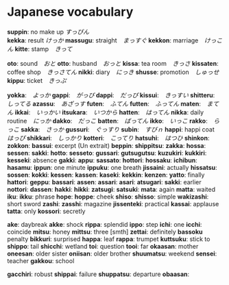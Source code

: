 # Japanese vocabulary

**suppin**: no make up *すっぴん* <br/>
**kekka**: result *けっか*
**massugu**: straight　*まっすぐ*
**kekkon**: marriage　*けっこん*
**kitte**: stamp　*きって*

**oto**: sound　*おと*
**otto**: husband　*おっと*
**kissa**: tea room　*きっさ*
**kissaten**: coffee shop　*きっさてん*
**nikki**: diary　*にっき*
**shusse**: promotion　*しゅっせ*
**kippu**: ticket　*きっぷ*

**yokka**:　*よっか*
**gappi**:　*がっぴ*
**dappi**:　*だっぴ*
**kissui**:　*きっすい*
**shitteru**:　*しってる*
**azassu**:　*あざっす*
**futen**:　*ふてん*
**futten**:　*ふってん*
**maten**:　*まてん*
**ikkai**:　*いっかい*
**itsukara**:　*いつから*
**hatten**:　*はってん*
**nikka**: daily routine　*にっか*
**dakko**:　*だっこ*
**batten**:　*ばってん*
**ikko**:　*いっこ*
**rakko**:　*らっこ*
**sakka**:　*さっか*
**gussuri**:　*ぐっすり*
**subin**:　*すびｎ*
**happi**: happi coat　*はっぴ*
**shikkari**:　*しっかり*
**kotteri**:　*こってり*
**hatsuhi**:　*はつひ*
**shinkon**:　
**zokkon**:
**bassui**: excerpt (Un extrait)
**beppin**:
**shippitsu**:
**zakka**:
**hossa**:
**sessen**:
**sakki**:
**hotto**:
**sesseto**:
**gussari**:
**gutsugutsu**:
**kuzukiri**:
**kukkiri**:
**kesseki**: absence
**gakki**:
**appu**:
**sassato**:
**hottori**:
**hossaku**:
**ichibun**:
**hasamu**:
**ippun**: one minute
**ippuku**: one breath
**jissaini**: actually
**hissatsu**:
**sossen**:
**kokki**:
**kessen**:
**kassen**:
**kaseki**:
**kekkin**:
**kenzen**:
**yatto**: finally
**hattori**:
**geppu**:
**bassari**:
**assen**:
**assari**:
**asari**:
**atsugari**:
**sakki**: earlier
**nottori**:
**dassen**:
**hakki**:
**hikki**:
**zatsugi**:
**satsuki**:
**mata**: again
**matta**: waited
**iku**:
**ikku**: phrase
**hope**:
**hoppe**: cheek
**shiso**:
**shisso**: simple
**wakizashi**: short sword
**zashi**:
**zasshi**: magazine
**jissenteki**: practical
**kassai**: applause
**tatta**: only
**kossori**: secretly

**ake**: daybreak
**akke**: shock
**rippa**: splendid
**ippo**: step
**ichi**: one
**icchi**: coincide
**mitsu**: honey
**mittsu**: three [smth]
**zettai**: definitely
**bassoku** penalty
**bikkuri**: surprised
**happa**: leaf
**rappa**: trumpet
**kuttsuku**: stick to
**shippo**: tail
**shicchi**: wetland
**toi**: question
**tooi**: far
**okaasan**: mother
**oneesan**: older sister
**oniisan**: older brother
**shuumatsu**: weekend
**sensei**: teacher
**gakkou**: school

**gacchiri**: robust
**shippai**: failure
**shuppatsu**: departure
**obaasan**: 
